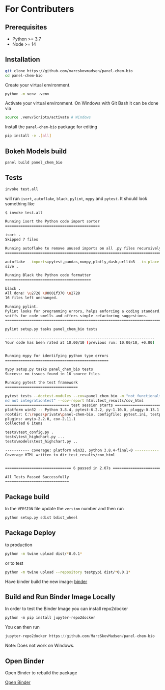 # For Contributers

## Prerequisites

- Python >= 3.7
- Node >= 14

## Installation

```bash
git clone https://github.com/marcskovmadsen/panel-chem-bio
cd panel-chem-bio
```

Create your virtual environment.

```bash
python -m venv .venv
```

Activate your virtual environment. On Windows with Git Bash it can be done via

```bash
source .venv/Scripts/activate # Windows
```

Install the `panel-chem-bio` package for editing

```bash
pip install -e .[all]
```

## Bokeh Models build

```bash
panel build panel_chem_bio
```

## Tests

```bash
invoke test.all
```

will run `isort`, `autoflake`, `black`, `pylint`, `mypy` and `pytest`. It should look something like

```bash
$ invoke test.all

Running isort the Python code import sorter
===========================================

isort .
Skipped 7 files

Running autoflake to remove unused imports on all .py files recursively
=======================================================================

autoflake --imports=pytest,pandas,numpy,plotly,dash,urllib3 --in-place --recur
sive .

Running Black the Python code formatter
=======================================

black .
All done! \u2728 \U0001f370 \u2728
16 files left unchanged.

Running pylint.
Pylint looks for programming errors, helps enforcing a coding standard,
sniffs for code smells and offers simple refactoring suggestions.
=======================================================================

pylint setup.py tasks panel_chem_bio tests

--------------------------------------------------------------------
Your code has been rated at 10.00/10 (previous run: 10.00/10, +0.00)


Running mypy for identifying python type errors
===============================================

mypy setup.py tasks panel_chem_bio tests
Success: no issues found in 16 source files

Running pytest the test framework
=================================

pytest tests --doctest-modules --cov=panel_chem_bio -m "not functionaltest a
nd not integrationtest" --cov-report html:test_results/cov_html
============================= test session starts =============================
platform win32 -- Python 3.8.4, pytest-6.2.2, py-1.10.0, pluggy-0.13.1
rootdir: C:\repos\private\panel-chem-bio, configfile: pytest.ini, testpaths: tests
plugins: anyio-2.2.0, cov-2.11.1
collected 6 items

tests\test_config.py .                                                   [ 16%]
tests\test_highchart.py ...                                              [ 66%]
tests\models\test_highchart.py ..                                        [100%]

----------- coverage: platform win32, python 3.8.4-final-0 -----------
Coverage HTML written to dir test_results/cov_html


============================== 6 passed in 2.07s ==============================

All Tests Passed Successfully
=============================
```

## Package build

In the `VERSION` file update the `version` number and then run

```bash
python setup.py sdist bdist_wheel
```

## Package Deploy

to production

```bash
python -m twine upload dist/*0.0.1*
```

or to test

```bash
python -m twine upload --repository testpypi dist/*0.0.1*
```

Have binder build the new image: [binder](https://mybinder.org/v2/gh/MarcSkovMadsen/panel-chem-bio/master?urlpath=labs)

## Build and Run Binder Image Locally

In order to test the Binder Image you can install repo2docker

```python
python -m pip install jupyter-repo2docker
```

You can then run

```python
jupyter-repo2docker https://github.com/MarcSkovMadsen/panel-chem-bio
```

Note: Does not work on Windows.

## Open Binder

Open Binder to rebuild the package

[Open Binder](https://mybinder.org/v2/gh/MarcSkovMadsen/panel-chem-bio/master?urlpath=labs)
